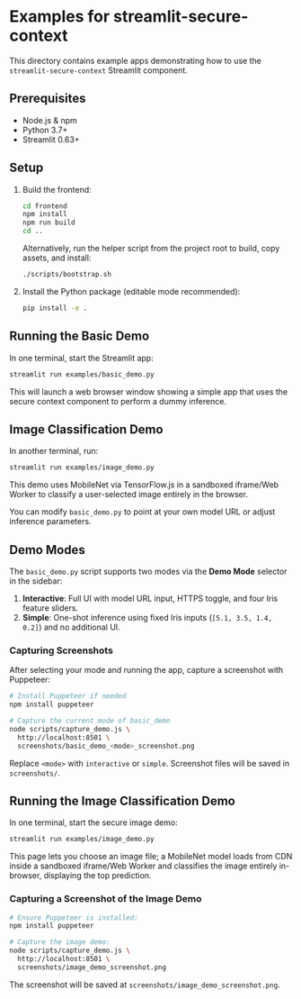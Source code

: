 <!-- examples/README.md -->
# Examples for streamlit-secure-context

This directory contains example apps demonstrating how to use the `streamlit-secure-context` Streamlit component.

## Prerequisites
- Node.js & npm
- Python 3.7+
- Streamlit 0.63+

## Setup
1. Build the frontend:
   ```bash
   cd frontend
   npm install
   npm run build
   cd ..
   ```
   Alternatively, run the helper script from the project root to build, copy assets, and install:
   ```bash
   ./scripts/bootstrap.sh
   ```
2. Install the Python package (editable mode recommended):
   ```bash
   pip install -e .
   ```

## Running the Basic Demo
In one terminal, start the Streamlit app:
```bash
streamlit run examples/basic_demo.py
```
This will launch a web browser window showing a simple app that uses the secure context component to perform a dummy inference.

## Image Classification Demo
In another terminal, run:
```bash
streamlit run examples/image_demo.py
```
This demo uses MobileNet via TensorFlow.js in a sandboxed iframe/Web Worker to classify a user-selected image entirely in the browser.

You can modify `basic_demo.py` to point at your own model URL or adjust inference parameters.

## Demo Modes

The `basic_demo.py` script supports two modes via the **Demo Mode** selector in the sidebar:
1. **Interactive**: Full UI with model URL input, HTTPS toggle, and four Iris feature sliders.
2. **Simple**: One-shot inference using fixed Iris inputs (`[5.1, 3.5, 1.4, 0.2]`) and no additional UI.

### Capturing Screenshots
After selecting your mode and running the app, capture a screenshot with Puppeteer:
```bash
# Install Puppeteer if needed
npm install puppeteer

# Capture the current mode of basic_demo
node scripts/capture_demo.js \
  http://localhost:8501 \
  screenshots/basic_demo_<mode>_screenshot.png
```
Replace `<mode>` with `interactive` or `simple`.  Screenshot files will be saved in `screenshots/`.
## Running the Image Classification Demo

In one terminal, start the secure image demo:
```bash
streamlit run examples/image_demo.py
```
This page lets you choose an image file; a MobileNet model loads from CDN inside a sandboxed iframe/Web Worker
and classifies the image entirely in-browser, displaying the top prediction.

### Capturing a Screenshot of the Image Demo
```bash
# Ensure Puppeteer is installed:
npm install puppeteer

# Capture the image demo:
node scripts/capture_demo.js \
  http://localhost:8501 \
  screenshots/image_demo_screenshot.png
```
The screenshot will be saved at `screenshots/image_demo_screenshot.png`.
